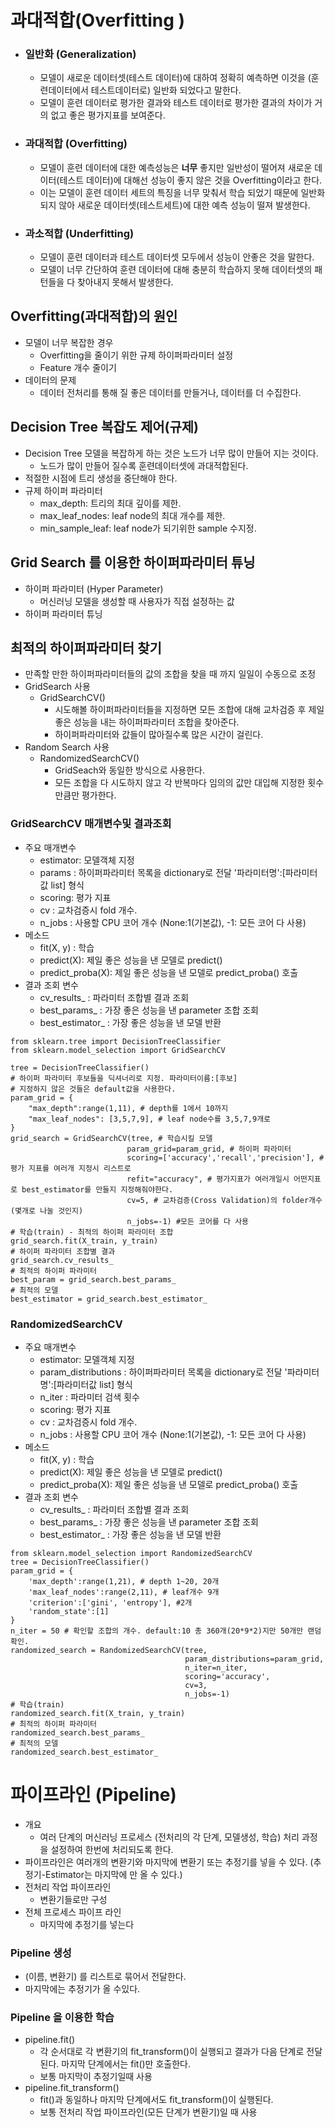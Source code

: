 # 과대적합(Overfitting )
- ### 일반화 (Generalization) 
    - 모델이 새로운 데이터셋(테스트 데이터)에 대하여 정확히 예측하면 이것을 (훈련데이터에서 테스트데이터로) 일반화 되었다고 말한다. 
    - 모델이 훈련 데이터로 평가한 결과와 테스트 데이터로 평가한 결과의 차이가 거의 없고 좋은 평가지표를 보여준다.
- ### 과대적합 (Overfitting)
    - 모델이 훈련 데이터에 대한 예측성능은 **너무** 좋지만 일반성이 떨어져 새로운 데이터(테스트 데이터)에 대해선 성능이 좋지 않은 것을 Overfitting이라고 한다. 
    - 이는 모델이 훈련 데이터 세트의 특징을 너무 맞춰서 학습 되었기 때문에 일반화 되지 않아 새로운 데이터셋(테스트세트)에 대한 예측 성능이 떨져 발생한다.
        
- ### 과소적합 (Underfitting)
    - 모델이 훈련 데이터과 테스트 데이터셋 모두에서 성능이 안좋은 것을 말한다.
    - 모델이 너무 간단하여 훈련 데이터에 대해 충분히 학습하지 못해 데이터셋의 패턴들을 다 찾아내지 못해서 발생한다.

## Overfitting(과대적합)의 원인
- 모델이 너무 복잡한 경우
    - Overfitting을 줄이기 위한 규제 하이퍼파라미터 설정
    - Feature 개수 줄이기
- 데이터의 문제
    - 데이터 전처리를 통해 질 좋은 데이터를 만들거나, 데이터를 더 수집한다.

## Decision Tree 복잡도 제어(규제)
- Decision Tree 모델을 복잡하게 하는 것은 노드가 너무 많이 만들어 지는 것이다. 
    - 노드가 많이 만들어 질수록 훈련데이터셋에 과대적합된다.
- 적절한 시점에 트리 생성을 중단해야 한다.
- 규제 하이퍼 파라미터
	- max_depth: 트리의 최대 깊이를 제한.
	- max_leaf_nodes: leaf node의 최대 개수를 제한.
	- min_sample_leaf: leaf node가 되기위한 sample 수지정.	

## Grid Search 를 이용한 하이퍼파라미터 튜닝
- 하이퍼 파라미터 (Hyper Parameter)
    - 머신러닝 모델을 생성할 때 사용자가 직접 설정하는 값
- 하이퍼 파라미터 튜닝

## 최적의 하이퍼파라미터 찾기
- 만족할 만한 하이퍼파라미터들의 값의 조합을 찾을 때 까지 일일이 수동으로 조정
- GridSearch 사용
    - GridSearchCV()
        - 시도해볼 하이퍼파라미터들을 지정하면 모든 조합에 대해 교차검증 후 제일 좋은 성능을 내는 하이퍼파라미터 조합을 찾아준다.
        - 하이퍼파라미터와 값들이 많아질수록 많은 시간이 걸린다.
- Random Search 사용    
    - RandomizedSearchCV()
        - GridSeach와 동일한 방식으로 사용한다.
        - 모든 조합을 다 시도하지 않고 각 반복마다 임의의 값만 대입해 지정한 횟수만큼만 평가한다.

### GridSearchCV 매개변수및 결과조회
- 주요 매개변수
    - estimator: 모델객체 지정
    - params : 하이퍼파라미터 목록을 dictionary로 전달 '파라미터명':[파라미터값 list] 형식
    - scoring: 평가 지표
    - cv : 교차검증시 fold 개수. 
    - n_jobs : 사용할 CPU 코어 개수 (None:1(기본값), -1: 모든 코어 다 사용)
- 메소드
    - fit(X, y) : 학습
    - predict(X): 제일 좋은 성능을 낸 모델로 predict()
    - predict_proba(X): 제일 좋은 성능을 낸 모델로 predict_proba() 호출
- 결과 조회 변수
    - cv_results_ : 파라미터 조합별 결과 조회
    - best_params_ : 가장 좋은 성능을 낸 parameter 조합 조회
    - best_estimator_ : 가장 좋은 성능을 낸 모델 반환
```
from sklearn.tree import DecisionTreeClassifier
from sklearn.model_selection import GridSearchCV

tree = DecisionTreeClassifier()
# 하이퍼 파라미터 후보들을 딕셔너리로 지정. 파라미터이름:[후보]
# 지정하지 않은 것들은 default값을 사용한다.
param_grid = {
    "max_depth":range(1,11), # depth를 1에서 10까지
    "max_leaf_nodes": [3,5,7,9], # leaf node수를 3,5,7,9개로
}
grid_search = GridSearchCV(tree, # 학습시킬 모델
                          param_grid=param_grid, # 하이퍼 파라미터
                          scoring=['accuracy','recall','precision'], # 평가 지표를 여러개 지정시 리스트로
                          refit="accuracy", # 평가지표가 여러개일시 어떤지표로 best_estimator를 만들지 지정해줘야한다.
                          cv=5, # 교차검증(Cross Validation)의 folder개수(몇개로 나눌 것인지)
                          n_jobs=-1) #모든 코어를 다 사용
# 학습(train) - 최적의 하이퍼 파라미터 조합
grid_search.fit(X_train, y_train)
# 하이퍼 파라미터 조합별 결과
grid_search.cv_results_
# 최적의 하이퍼 파라미터
best_param = grid_search.best_params_
# 최적의 모델
best_estimator = grid_search.best_estimator_
```

### RandomizedSearchCV
- 주요 매개변수
    - estimator: 모델객체 지정
    - param_distributions : 하이퍼파라미터 목록을 dictionary로 전달 '파라미터명':[파라미터값 list] 형식
    - n_iter : 파라미터 검색 횟수
    - scoring: 평가 지표
    - cv : 교차검증시 fold 개수. 
    - n_jobs : 사용할 CPU 코어 개수 (None:1(기본값), -1: 모든 코어 다 사용)
- 메소드
    - fit(X, y) : 학습
    - predict(X): 제일 좋은 성능을 낸 모델로 predict()
    - predict_proba(X): 제일 좋은 성능을 낸 모델로 predict_proba() 호출
- 결과 조회 변수
    - cv_results_ : 파라미터 조합별 결과 조회
    - best_params_ : 가장 좋은 성능을 낸 parameter 조합 조회
    - best_estimator_ : 가장 좋은 성능을 낸 모델 반환
```
from sklearn.model_selection import RandomizedSearchCV
tree = DecisionTreeClassifier()
param_grid = {
    'max_depth':range(1,21), # depth 1~20, 20개
    'max_leaf_nodes':range(2,11), # leaf개수 9개
    'criterion':['gini', 'entropy'], #2개 
    'random_state':[1]
}
n_iter = 50 # 확인할 조합의 개수. default:10 총 360개(20*9*2)지만 50개만 랜덤 확인.
randomized_search = RandomizedSearchCV(tree,
                                       param_distributions=param_grid,
                                       n_iter=n_iter, 
                                       scoring='accuracy', 
                                       cv=3, 
                                       n_jobs=-1)
# 학습(train)
randomized_search.fit(X_train, y_train)	
# 최적의 하이퍼 파라미터
randomized_search.best_params_	
# 최적의 모델
randomized_search.best_estimator_							   
```

# 파이프라인 (Pipeline)
- 개요
    - 여러 단계의 머신러닝 프로세스 (전처리의 각 단계, 모델생성, 학습) 처리 과정을 설정하여 한번에 처리되도록 한다.
- 파이프라인은 여러개의 변환기와 마지막에 변환기 또는 추정기를 넣을 수 있다. (추정기-Estimator는 마지막에 만 올 수 있다.)
- 전처리 작업 파이프라인
    - 변환기들로만 구성
- 전체 프로세스 파이프 라인
    - 마지막에 추정기를 넣는다

### Pipeline 생성
- (이름, 변환기) 를 리스트로 묶어서 전달한다.
- 마지막에는 추정기가 올 수있다.

### Pipeline 을 이용한 학습
- pipeline.fit() 
    - 각 순서대로 각 변환기의 fit_transform()이 실행되고 결과가 다음 단계로 전달된다. 마지막 단계에서는 fit()만 호출한다.
    - 보통 마지막이 추정기일때 사용
- pipeline.fit_transform()
    - fit()과 동일하나 마지막 단계에서도 fit_transform()이 실행된다.
    - 보통 전처리 작업 파이프라인(모든 단계가 변환기)일 때  사용